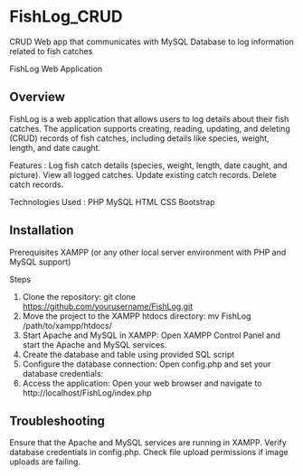 # FishLog_CRUD
CRUD Web app that communicates with MySQL Database to log information related to fish catches

FishLog Web Application

Overview
-------------

FishLog is a web application that allows users to log details about their fish catches. The application supports creating, reading, updating, and deleting (CRUD) records of fish catches, including details like species, weight, length, and date caught.

Features :
Log fish catch details (species, weight, length, date caught, and picture).
View all logged catches.
Update existing catch records.
Delete catch records.

Technologies Used : 
PHP
MySQL
HTML
CSS
Bootstrap

Installation
------------

Prerequisites
XAMPP (or any other local server environment with PHP and MySQL support)

Steps
1. Clone the repository: git clone https://github.com/yourusername/FishLog.git
2. Move the project to the XAMPP htdocs directory: mv FishLog /path/to/xampp/htdocs/
3. Start Apache and MySQL in XAMPP:
Open XAMPP Control Panel and start the Apache and MySQL services.
4. Create the database and table using provided SQL script
5. Configure the database connection:
Open config.php and set your database credentials:
6. Access the application:
Open your web browser and navigate to http://localhost/FishLog/index.php


Troubleshooting
--------------
Ensure that the Apache and MySQL services are running in XAMPP.
Verify database credentials in config.php.
Check file upload permissions if image uploads are failing.
